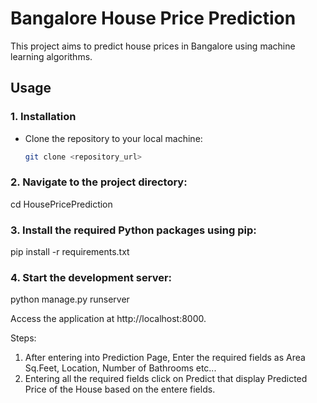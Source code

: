 # Bangalore House Price Prediction

This project aims to predict house prices in Bangalore using machine learning algorithms.

## Usage

### 1. Installation

- Clone the repository to your local machine:

  ```bash
  git clone <repository_url>

### 2. Navigate to the project directory:

  cd HousePricePrediction
  
### 3. Install the required Python packages using pip:

  pip install -r requirements.txt

### 4. Start the development server:

python manage.py runserver

Access the application at http://localhost:8000.

Steps:

  1. After entering into Prediction Page, Enter the required fields as Area Sq.Feet, Location, Number of Bathrooms etc...
  2. Entering all the required fields click on Predict that display Predicted Price of the House based on the entere fields.

